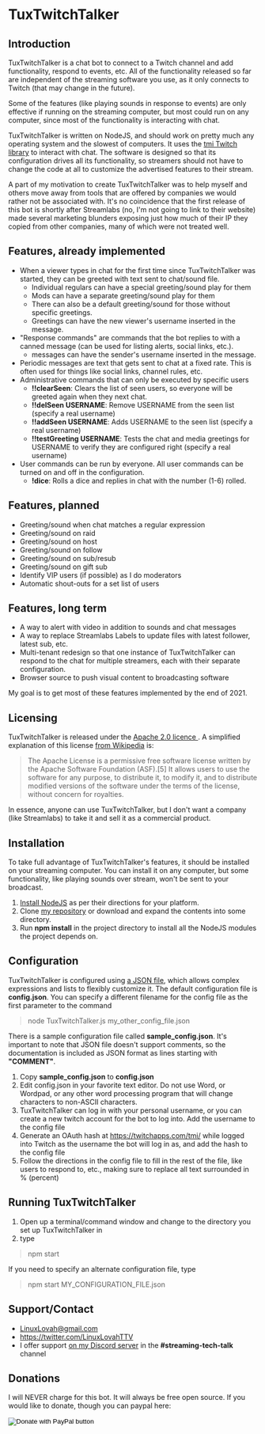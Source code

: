 TuxTwitchTalker
===

Introduction
---
TuxTwitchTalker is a chat bot to connect to a Twitch channel and add functionality, respond to events, etc.  All of the functionality released so far are independent of the streaming software you use, as it only connects to Twitch (that may change in the future).

Some of the features (like playing sounds in response to events) are only effective if running on the streaming computer, but most could run on any computer, since most of the functionality is interacting with chat.

TuxTwitchTalker is written on NodeJS, and should work on pretty much any operating system and the slowest of computers.  It uses the [tmi Twitch library](https://tmijs.com/) to interact with chat.  The software is designed so that its configuration drives all its functionality, so streamers should not have to change the code at all to customize the advertised features to their stream.

A part of my motivation to create TuxTwitchTalker was to help myself and others move away from tools that are offered by companies we would rather not be associated with.  It's no coincidence that the first release of this bot is shortly after Streamlabs (no, I'm not going to link to their website) made several marketing blunders exposing just how much of their IP they copied from other companies, many of which were not treated well.


Features, already implemented
---
* When a viewer types in chat for the first time since TuxTwitchTalker was started, they can be greeted with text sent to chat/sound file.
  * Individual regulars can have a special greeting/sound play for them
  * Mods can have a separate greeting/sound play for them
  * There can also be a default greeting/sound for those without specific greetings.
  * Greetings can have the new viewer's username inserted in the message.
* "Response commands" are commands that the bot replies to with a canned message (can be used for listing alerts, social links, etc.).
  * messages can have the sender's username inserted in the message.
* Periodic messages are text that gets sent to chat at a fixed rate.  This is often used for things like social links, channel rules, etc.
* Administrative commands that can only be executed by specific users
  * **!!clearSeen**: Clears the list of seen users, so everyone will be greeted again when they next chat.
  *  **!!delSeen USERNAME**: Remove USERNAME from the seen list (specify a real username)
  *  **!!addSeen USERNAME**: Adds USERNAME to the seen list (specify a real username)
  *  **!!testGreeting USERNAME**: Tests the chat and media greetings for USERNAME to verify they are configured right (specify a real username)
* User commands can be run by everyone.  All user commands can be turned on and off in the configuration.
  * **!dice**: Rolls a dice and replies in chat with the number (1-6) rolled.


Features, planned
---
* Greeting/sound when chat matches a regular expression
* Greeting/sound on raid
* Greeting/sound on host
* Greeting/sound on follow
* Greeting/sound on sub/resub
* Greeting/sound on gift sub
* Identify VIP users (if possible) as I do moderators
* Automatic shout-outs for a set list of users


Features, long term
---
* A way to alert with video in addition to sounds and chat messages
* A way to replace Streamlabs Labels to update files with latest follower, latest sub, etc.
* Multi-tenant redesign so that one instance of TuxTwitchTalker can respond to the chat for multiple streamers, each with their separate configuration.
* Browser source to push visual content to broadcasting software

My goal is to get most of these features implemented by the end of 2021.


Licensing
---
TuxTwitchTalker is released under the [Apache 2.0 licence ](https://www.apache.org/licenses/LICENSE-2.0).  A simplified explanation of this license [from Wikipedia](https://en.wikipedia.org/wiki/Apache_License) is:
> The Apache License is a permissive free software license written by the Apache Software Foundation (ASF).[5] It allows users to use the software for any purpose, to distribute it, to modify it, and to distribute modified versions of the software under the terms of the license, without concern for royalties.

In essence, anyone can use TuxTwitchTalker, but I don't want a company (like Streamlabs) to take it and sell it as a commercial product.


Installation
---
To take full advantage of TuxTwitchTalker's features, it should be installed on your streaming computer.  You can install it on any computer, but some functionality, like playing sounds over stream, won't be sent to your broadcast.

1. [Install NodeJS](https://nodejs.org/en/download/) as per their directions for your platform.
2. Clone [my repository](https://github.com/LinuxLovah/TuxTwitchTalker) or download and expand the contents into some directory.
3. Run **npm install** in the project directory to install all the NodeJS modules the project depends on.


Configuration
---
TuxTwitchTalker is configured using [a JSON file](https://en.wikipedia.org/wiki/JSON), which allows complex expressions and lists to flexibly customize it.  The default configuration file is **config.json**.  You can specify a different filename for the config file as the first parameter to the command
> node TuxTwitchTalker.js my_other_config_file.json

There is a sample configuration file called **sample_config.json**.  It's important to note that JSON file doesn't support comments, so the documentation is included as JSON format as lines starting with **"COMMENT"**.
1. Copy **sample_config.json** to **config.json**
2. Edit config.json in your favorite text editor.  Do not use Word, or Wordpad, or any other word processing program that will change characters to non-ASCII characters.
3. TuxTwitchTalker can log in with your personal username, or you can create a new twitch account for the bot to log into.  Add the username to the config file
4. Generate an OAuth hash at https://twitchapps.com/tmi/ while logged into Twitch as the username the bot will log in as, and add the hash to the config file
5. Follow the directions in the config file to fill in the rest of the file, like users to respond to, etc., making sure to replace all text surrounded in % (percent)


Running TuxTwitchTalker
---
1. Open up a terminal/command window and change to the directory you set up TuxTwitchTalker in
2. type
> npm start

If you need to specify an alternate configuration file, type
> npm start MY_CONFIGURATION_FILE.json


Support/Contact
---
* [LinuxLovah@gmail.com](mailto:LinuxLovah@gmail.com)
* https://twitter.com/LinuxLovahTTV
* I offer support [on my Discord server](https://discord.gg/dJeFM2GpZN) in the **#streaming-tech-talk** channel

Donations
---
I will NEVER charge for this bot. It will always be free open source.  If you would like to donate, though you can paypal here:
<form action="https://www.paypal.com/donate" method="post" target="_top">
<input type="hidden" name="business" value="MYYKAGE7725C4" />
<input type="hidden" name="no_recurring" value="0" />
<input type="hidden" name="currency_code" value="USD" />
<input type="image" src="https://www.paypalobjects.com/en_US/i/btn/btn_donate_SM.gif" border="0" name="submit" title="PayPal - The safer, easier way to pay online!" alt="Donate with PayPal button" />
<img alt="" border="0" src="https://www.paypal.com/en_US/i/scr/pixel.gif" width="1" height="1" />
</form>
